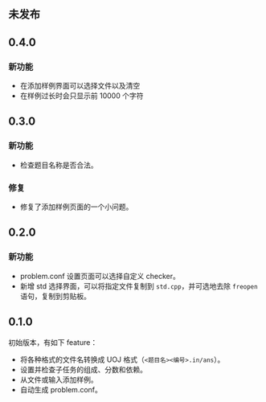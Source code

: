 ## 未发布

## 0.4.0

### 新功能

-   在添加样例界面可以选择文件以及清空
-   在样例过长时会只显示前 10000 个字符

## 0.3.0

### 新功能

-   检查题目名称是否合法。

### 修复

-   修复了添加样例页面的一个小问题。

## 0.2.0

### 新功能

-   problem.conf 设置页面可以选择自定义 checker。
-   新增 std 选择界面，可以将指定文件复制到 `std.cpp`，并可选地去除 `freopen` 语句，复制到剪贴板。

## 0.1.0

初始版本，有如下 feature：

-   将各种格式的文件名转换成 UOJ 格式（`<题目名><编号>.in/ans`）。
-   设置并检查子任务的组成、分数和依赖。
-   从文件或输入添加样例。
-   自动生成 problem.conf。
